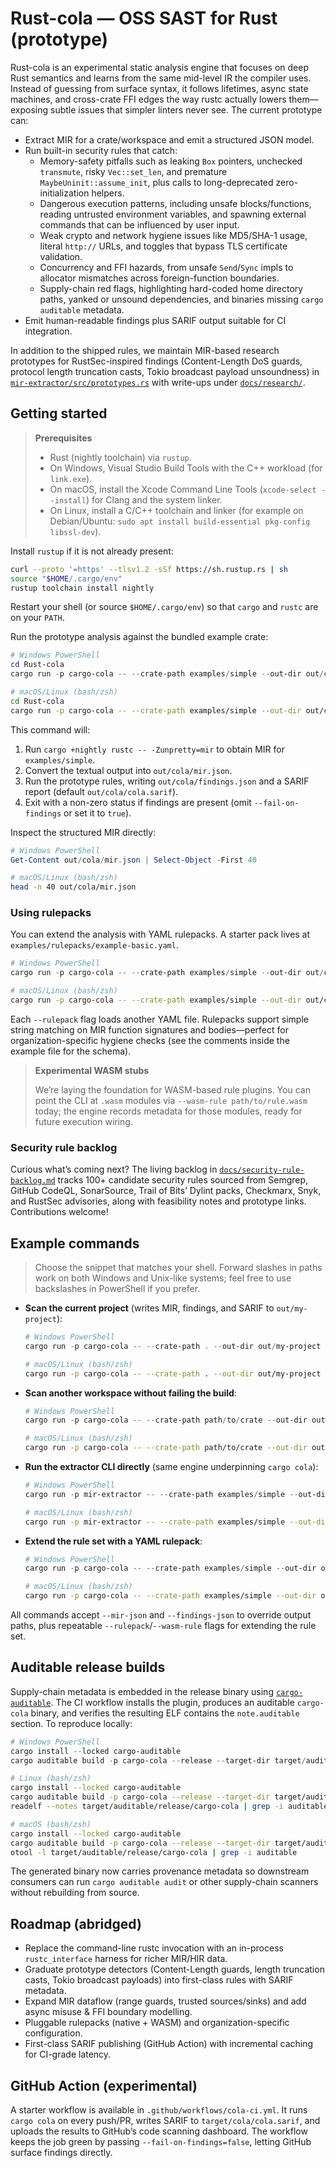 # Rust-cola — OSS SAST for Rust (prototype)

Rust-cola is an experimental static analysis engine that focuses on deep Rust semantics and learns from the same mid-level IR the compiler uses. Instead of guessing from surface syntax, it follows lifetimes, async state machines, and cross-crate FFI edges the way rustc actually lowers them—exposing subtle issues that simpler linters never see. The current prototype can:

- Extract MIR for a crate/workspace and emit a structured JSON model.
- Run built-in security rules that catch:
	- Memory-safety pitfalls such as leaking `Box` pointers, unchecked `transmute`, risky `Vec::set_len`, and premature `MaybeUninit::assume_init`, plus calls to long-deprecated zero-initialization helpers.
	- Dangerous execution patterns, including unsafe blocks/functions, reading untrusted environment variables, and spawning external commands that can be influenced by user input.
	- Weak crypto and network hygiene issues like MD5/SHA-1 usage, literal `http://` URLs, and toggles that bypass TLS certificate validation.
	- Concurrency and FFI hazards, from unsafe `Send`/`Sync` impls to allocator mismatches across foreign-function boundaries.
	- Supply-chain red flags, highlighting hard-coded home directory paths, yanked or unsound dependencies, and binaries missing `cargo auditable` metadata.
- Emit human-readable findings plus SARIF output suitable for CI integration.

In addition to the shipped rules, we maintain MIR-based research prototypes for RustSec-inspired findings (Content-Length DoS guards, protocol length truncation casts, Tokio broadcast payload unsoundness) in [`mir-extractor/src/prototypes.rs`](mir-extractor/src/prototypes.rs) with write-ups under [`docs/research/`](docs/research/).

## Getting started

> **Prerequisites**
> - Rust (nightly toolchain) via `rustup`.
> - On Windows, Visual Studio Build Tools with the C++ workload (for `link.exe`).
> - On macOS, install the Xcode Command Line Tools (`xcode-select --install`) for Clang and the system linker.
> - On Linux, install a C/C++ toolchain and linker (for example on Debian/Ubuntu: `sudo apt install build-essential pkg-config libssl-dev`).

Install `rustup` if it is not already present:

```bash
curl --proto '=https' --tlsv1.2 -sSf https://sh.rustup.rs | sh
source "$HOME/.cargo/env"
rustup toolchain install nightly
```

Restart your shell (or source `$HOME/.cargo/env`) so that `cargo` and `rustc` are on your `PATH`.

Run the prototype analysis against the bundled example crate:

```powershell
# Windows PowerShell
cd Rust-cola
cargo run -p cargo-cola -- --crate-path examples/simple --out-dir out/cola --sarif out/cola/cola.sarif --fail-on-findings=false
```

```bash
# macOS/Linux (bash/zsh)
cd Rust-cola
cargo run -p cargo-cola -- --crate-path examples/simple --out-dir out/cola --sarif out/cola/cola.sarif --fail-on-findings=false
```

This command will:

1. Run `cargo +nightly rustc -- -Zunpretty=mir` to obtain MIR for `examples/simple`.
2. Convert the textual output into `out/cola/mir.json`.
3. Run the prototype rules, writing `out/cola/findings.json` and a SARIF report (default `out/cola/cola.sarif`).
4. Exit with a non-zero status if findings are present (omit `--fail-on-findings` or set it to `true`).

Inspect the structured MIR directly:

```powershell
# Windows PowerShell
Get-Content out/cola/mir.json | Select-Object -First 40
```

```bash
# macOS/Linux (bash/zsh)
head -n 40 out/cola/mir.json
```

### Using rulepacks

You can extend the analysis with YAML rulepacks. A starter pack lives at `examples/rulepacks/example-basic.yaml`.

```powershell
# Windows PowerShell
cargo run -p cargo-cola -- --crate-path examples/simple --out-dir out/cola --rulepack examples/rulepacks/example-basic.yaml --fail-on-findings=false
```

```bash
# macOS/Linux (bash/zsh)
cargo run -p cargo-cola -- --crate-path examples/simple --out-dir out/cola --rulepack examples/rulepacks/example-basic.yaml --fail-on-findings=false
```

Each `--rulepack` flag loads another YAML file. Rulepacks support simple string matching on MIR function signatures and bodies—perfect for organization-specific hygiene checks (see the comments inside the example file for the schema).

> **Experimental WASM stubs**
>
> We’re laying the foundation for WASM-based rule plugins. You can point the CLI at `.wasm` modules via `--wasm-rule path/to/rule.wasm` today; the engine records metadata for those modules, ready for future execution wiring.

### Security rule backlog

Curious what’s coming next? The living backlog in [`docs/security-rule-backlog.md`](docs/security-rule-backlog.md) tracks 100+ candidate security rules sourced from Semgrep, GitHub CodeQL, SonarSource, Trail of Bits’ Dylint packs, Checkmarx, Snyk, and RustSec advisories, along with feasibility notes and prototype links. Contributions welcome!

## Example commands

> Choose the snippet that matches your shell. Forward slashes in paths work on both Windows and Unix-like systems; feel free to use backslashes in PowerShell if you prefer.

- **Scan the current project** (writes MIR, findings, and SARIF to `out/my-project`):

	```powershell
	# Windows PowerShell
	cargo run -p cargo-cola -- --crate-path . --out-dir out/my-project --sarif out/my-project/cola.sarif --fail-on-findings=true
	```

	```bash
	# macOS/Linux (bash/zsh)
	cargo run -p cargo-cola -- --crate-path . --out-dir out/my-project --sarif out/my-project/cola.sarif --fail-on-findings=true
	```

- **Scan another workspace without failing the build**:

	```powershell
	# Windows PowerShell
	cargo run -p cargo-cola -- --crate-path path/to/crate --out-dir out/full-scan --fail-on-findings=false
	```

	```bash
	# macOS/Linux (bash/zsh)
	cargo run -p cargo-cola -- --crate-path path/to/crate --out-dir out/full-scan --fail-on-findings=false
	```

- **Run the extractor CLI directly** (same engine underpinning `cargo cola`):

	```powershell
	# Windows PowerShell
	cargo run -p mir-extractor -- --crate-path examples/simple --out-dir out/mir --sarif out/mir/cola.sarif
	```

	```bash
	# macOS/Linux (bash/zsh)
	cargo run -p mir-extractor -- --crate-path examples/simple --out-dir out/mir --sarif out/mir/cola.sarif
	```

- **Extend the rule set with a YAML rulepack**:

	```powershell
	# Windows PowerShell
	cargo run -p cargo-cola -- --crate-path examples/simple --out-dir out/rulepack --rulepack examples/rulepacks/example-basic.yaml --fail-on-findings=false
	```

	```bash
	# macOS/Linux (bash/zsh)
	cargo run -p cargo-cola -- --crate-path examples/simple --out-dir out/rulepack --rulepack examples/rulepacks/example-basic.yaml --fail-on-findings=false
	```

All commands accept `--mir-json` and `--findings-json` to override output paths, plus repeatable `--rulepack`/`--wasm-rule` flags for extending the rule set.

## Auditable release builds

Supply-chain metadata is embedded in the release binary using [`cargo-auditable`](https://github.com/rust-secure-code/cargo-auditable). The CI workflow installs the plugin, produces an auditable `cargo-cola` binary, and verifies the resulting ELF contains the `note.auditable` section. To reproduce locally:

```powershell
# Windows PowerShell
cargo install --locked cargo-auditable
cargo auditable build -p cargo-cola --release --target-dir target/auditable
```

```bash
# Linux (bash/zsh)
cargo install --locked cargo-auditable
cargo auditable build -p cargo-cola --release --target-dir target/auditable
readelf --notes target/auditable/release/cargo-cola | grep -i auditable
```

```bash
# macOS (bash/zsh)
cargo install --locked cargo-auditable
cargo auditable build -p cargo-cola --release --target-dir target/auditable
otool -l target/auditable/release/cargo-cola | grep -i auditable
```
The generated binary now carries provenance metadata so downstream consumers can run `cargo auditable audit` or other supply-chain scanners without rebuilding from source.

## Roadmap (abridged)

- Replace the command-line rustc invocation with an in-process `rustc_interface` harness for richer MIR/HIR data.
- Graduate prototype detectors (Content-Length guards, length truncation casts, Tokio broadcast payloads) into first-class rules with SARIF metadata.
- Expand MIR dataflow (range guards, trusted sources/sinks) and add async misuse & FFI boundary modelling.
- Pluggable rulepacks (native + WASM) and organization-specific configuration.
- First-class SARIF publishing (GitHub Action) with incremental caching for CI-grade latency.

## GitHub Action (experimental)

A starter workflow is available in `.github/workflows/cola-ci.yml`. It runs `cargo cola` on every push/PR, writes SARIF to `target/cola/cola.sarif`, and uploads the results to GitHub’s code scanning dashboard. The workflow keeps the job green by passing `--fail-on-findings=false`, letting GitHub surface findings directly.

